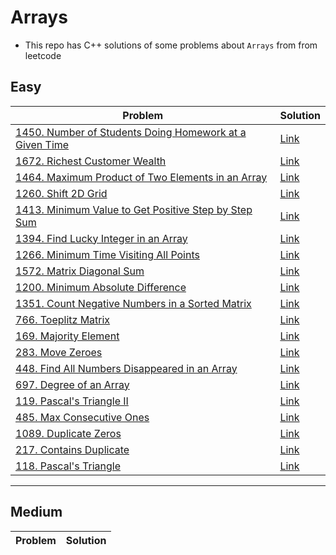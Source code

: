 # Arrays
- This repo has C++ solutions of some problems about `Arrays` from from leetcode
## Easy
|Problem|Solution|
|-------|--------|
|[1450. Number of Students Doing Homework at a Given Time](https://leetcode.com/problems/number-of-students-doing-homework-at-a-given-time/)|[Link](1450-Number_of_students_doing_homework_at_Given_time.cpp)|
|[1672. Richest Customer Wealth](https://leetcode.com/problems/richest-customer-wealth/)|[Link](1672-Richest_Customer_wealth.cpp)|
|[1464. Maximum Product of Two Elements in an Array](https://leetcode.com/problems/maximum-product-of-two-elements-in-an-array/)|[Link](1464-Maximum_product_of_two_elements_in_an_array.cpp)|
|[1260. Shift 2D Grid](https://leetcode.com/problems/shift-2d-grid/)|[Link](1260-Shift_2d_grid.cpp)|
|[1413. Minimum Value to Get Positive Step by Step Sum](https://leetcode.com/problems/minimum-value-to-get-positive-step-by-step-sum/)|[Link](1413-Minimum_value_to_get_positive_step_by_step_sum.cpp)|
|[1394. Find Lucky Integer in an Array](https://leetcode.com/problems/find-lucky-integer-in-an-array/)|[Link](1394-Find_lucky_integer_in_an_Array.cpp)|
|[1266. Minimum Time Visiting All Points](https://leetcode.com/problems/minimum-time-visiting-all-points/)|[Link](1266-Minimum_time_visiting_all_points.cpp)|
|[1572. Matrix Diagonal Sum](https://leetcode.com/problems/matrix-diagonal-sum/)|[Link](1572-Matrix_Diagonal_Sum.cpp)|
|[1200. Minimum Absolute Difference](https://leetcode.com/problems/minimum-absolute-difference/)|[Link](1200-Minimum_Absolute_Difference.cpp)|
|[1351. Count Negative Numbers in a Sorted Matrix](https://leetcode.com/problems/count-negative-numbers-in-a-sorted-matrix/)|[Link](1351-Count_negative_numbers_in_a_sorted_matrix.cpp)|
|[766. Toeplitz Matrix](https://leetcode.com/problems/toeplitz-matrix/)|[Link](766-Toeplitz_Matrix.cpp)|
|[169. Majority Element](https://leetcode.com/problems/majority-element/)|[Link](169-Majority_Element.cpp)|
|[283. Move Zeroes](https://leetcode.com/problems/move-zeroes/)|[Link](283-Move_Zeroes.cpp)|
|[448. Find All Numbers Disappeared in an Array](https://leetcode.com/problems/find-all-numbers-disappeared-in-an-array/)|[Link](448-Find_All_numbers_disappeared_in_an_Array.cpp)|
|[697. Degree of an Array](https://leetcode.com/problems/degree-of-an-array/)|[Link](697-Degree_of_an_Array.cpp)|
|[119. Pascal's Triangle II](https://leetcode.com/problems/pascals-triangle-ii/)|[Link](119-Pascals_triangle_II.cpp)|
|[485. Max Consecutive Ones](https://leetcode.com/problems/max-consecutive-ones/)|[Link](485-Max_Consecutive_One.cpp)|
|[1089. Duplicate Zeros](https://leetcode.com/problems/duplicate-zeros/)|[Link](1089-Duplicate_zeros.cpp)|
|[217. Contains Duplicate](https://leetcode.com/problems/contains-duplicate/)|[Link](217-Contains_Duplicate.cpp)|
|[118. Pascal's Triangle](https://leetcode.com/problems/pascals-triangle/)|[Link](118-Pascals_Triangle.cpp)|

---

## Medium
|Problem|Solution|
|-------|--------|
